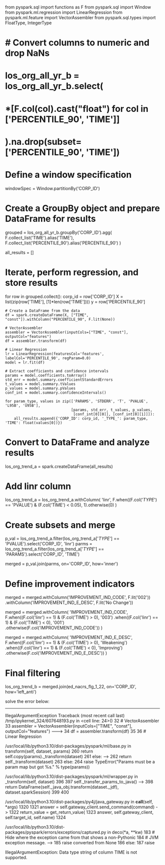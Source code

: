 from pyspark.sql import functions as F
from pyspark.sql import Window
from pyspark.ml.regression import LinearRegression
from pyspark.ml.feature import VectorAssembler
from pyspark.sql.types import FloatType, IntegerType

# # Convert columns to numeric and drop NaNs
# los_org_all_yr_b = los_org_all_yr_b.select(
#     *[F.col(col).cast("float") for col in ['PERCENTILE_90', 'TIME']]
# ).na.drop(subset=['PERCENTILE_90', 'TIME'])

# Define a window specification
windowSpec = Window.partitionBy('CORP_ID')

# Create a GroupBy object and prepare DataFrame for results
grouped = los_org_all_yr_b.groupBy('CORP_ID').agg(
    F.collect_list('TIME').alias('TIME'),
    F.collect_list('PERCENTILE_90').alias('PERCENTILE_90')
)

all_results = []

# Iterate, perform regression, and store results
for row in grouped.collect():
    corp_id = row['CORP_ID']
    X = list(zip(row['TIME'], [1]*len(row['TIME'])))
    y = row['PERCENTILE_90']

    # Create a DataFrame from the data
    df = spark.createDataFrame(X, ["TIME", "const"]).withColumn("PERCENTILE_90", F.lit(None))
    
    # VectorAssembler
    assembler = VectorAssembler(inputCols=["TIME", "const"], outputCol="features")
    df = assembler.transform(df)
    
    # Linear Regression
    lr = LinearRegression(featuresCol='features', labelCol='PERCENTILE_90', regParam=0.0)
    model = lr.fit(df)
    
    # Extract coefficients and confidence intervals
    params = model.coefficients.toArray()
    std_err = model.summary.coefficientStandardErrors
    t_values = model.summary.tValues
    p_values = model.summary.pValues
    conf_int = model.summary.confidenceIntervals()

    for param_type, values in zip(['PARAMS', 'STDERR', 'T', 'PVALUE', 'L95B', 'U95B'],
                                  [params, std_err, t_values, p_values,
                                   [conf_int[0][0]], [conf_int[0][1]]]):
        all_results.append({'CORP_ID': corp_id, '_TYPE_': param_type, 'TIME': float(values[0])})

# Convert to DataFrame and analyze results
los_org_trend_a = spark.createDataFrame(all_results)

# Add linr column
los_org_trend_a = los_org_trend_a.withColumn(
    'linr', F.when((F.col('_TYPE_') == 'PVALUE') & (F.col('TIME') < 0.05), 1).otherwise(0)
)

# Create subsets and merge
p_val = los_org_trend_a.filter(los_org_trend_a['_TYPE_'] == 'PVALUE').select('CORP_ID', 'linr')
parms = los_org_trend_a.filter(los_org_trend_a['_TYPE_'] == 'PARAMS').select('CORP_ID', 'TIME')

merged = p_val.join(parms, on='CORP_ID', how='inner')

# Define improvement indicators
merged = merged.withColumn('IMPROVEMENT_IND_CODE', F.lit('002')) \
               .withColumn('IMPROVEMENT_IND_E_DESC', F.lit('No Change'))

merged = merged.withColumn(
    'IMPROVEMENT_IND_CODE', 
    F.when((F.col('linr') == 1) & (F.col('TIME') > 0), '003')
    .when((F.col('linr') == 1) & (F.col('TIME') < 0), '001')
    .otherwise(F.col('IMPROVEMENT_IND_CODE'))
)

merged = merged.withColumn(
    'IMPROVEMENT_IND_E_DESC', 
    F.when((F.col('linr') == 1) & (F.col('TIME') > 0), 'Weakening')
    .when((F.col('linr') == 1) & (F.col('TIME') < 0), 'Improving')
    .otherwise(F.col('IMPROVEMENT_IND_E_DESC'))
)

# Final filtering
los_org_trend_b = merged.join(ed_nacrs_flg_1_22, on='CORP_ID', how='left_anti')



solve the error below:

---------------------------------------------------------------------------
IllegalArgumentException                  Traceback (most recent call last)
/tmp/ipykernel_324/607648193.py in <cell line: 24>()
     32     # VectorAssembler
     33     assembler = VectorAssembler(inputCols=["TIME", "const"], outputCol="features")
---> 34     df = assembler.transform(df)
     35 
     36     # Linear Regression

/usr/local/lib/python3.10/dist-packages/pyspark/ml/base.py in transform(self, dataset, params)
    260                 return self.copy(params)._transform(dataset)
    261             else:
--> 262                 return self._transform(dataset)
    263         else:
    264             raise TypeError("Params must be a param map but got %s." % type(params))

/usr/local/lib/python3.10/dist-packages/pyspark/ml/wrapper.py in _transform(self, dataset)
    396 
    397         self._transfer_params_to_java()
--> 398         return DataFrame(self._java_obj.transform(dataset._jdf), dataset.sparkSession)
    399 
    400 

/usr/local/lib/python3.10/dist-packages/py4j/java_gateway.py in __call__(self, *args)
   1320 
   1321         answer = self.gateway_client.send_command(command)
-> 1322         return_value = get_return_value(
   1323             answer, self.gateway_client, self.target_id, self.name)
   1324 

/usr/local/lib/python3.10/dist-packages/pyspark/errors/exceptions/captured.py in deco(*a, **kw)
    183                 # Hide where the exception came from that shows a non-Pythonic
    184                 # JVM exception message.
--> 185                 raise converted from None
    186             else:
    187                 raise

IllegalArgumentException: Data type string of column TIME is not supported.
